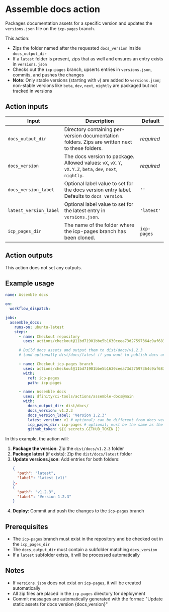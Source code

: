 # Assemble docs action

Packages documentation assets for a specific version and updates the `versions.json` file on the `icp-pages` branch.

This action:

- Zips the folder named after the requested `docs_version` inside `docs_output_dir`
- If a `latest` folder is present, zips that as well and ensures an entry exists in `versions.json`
- Checks out the `icp-pages` branch, upserts entries in `versions.json`, commits, and pushes the changes
- **Note**: Only stable versions (starting with `v`) are added to `versions.json`; non-stable versions like `beta`, `dev`, `next`, `nightly` are packaged but not tracked in versions

## Action inputs

| Input                  | Description                                                                                            | Default     |
| ---------------------- | ------------------------------------------------------------------------------------------------------ | ----------- |
| `docs_output_dir`      | Directory containing per-version documentation folders. Zips are written next to these folders.        | _required_  |
| `docs_version`         | The docs version to package. Allowed values: `vX`, `vX.Y`, `vX.Y.Z`, `beta`, `dev`, `next`, `nightly`. | _required_  |
| `docs_version_label`   | Optional label value to set for the docs version entry label. Defaults to `docs_version`.              | `''`        |
| `latest_version_label` | Optional label value to set for the latest entry in `versions.json`.                                   | `'latest'`  |
| `icp_pages_dir`        | The name of the folder where the icp-pages branch has been cloned.                                     | `icp-pages` |

## Action outputs

This action does not set any outputs.

## Example usage

```yaml
name: Assemble docs

on:
  workflow_dispatch:

jobs:
  assemble_docs:
    runs-on: ubuntu-latest
    steps:
      - name: Checkout repository
        uses: actions/checkout@11bd71901bbe5b1630ceea73d27597364c9af683 # v4.2.2

      # Build docs assets and output them to dist/docs/v1.2.3
      # (and optionally dist/docs/latest if you want to publish docs under the latest URL)

      - name: Checkout icp-pages branch
        uses: actions/checkout@11bd71901bbe5b1630ceea73d27597364c9af683 # v4.2.2
        with:
          ref: icp-pages
          path: icp-pages

      - name: Assemble docs
        uses: dfinity/ci-tools/actions/assemble-docs@main
        with:
          docs_output_dir: dist/docs/
          docs_version: v1.2.3
          docs_version_label: 'Version 1.2.3'
          latest_version: v1 # optional; can be different from docs_version
          icp_pages_dir: icp-pages # optional; must be the same as the path in the checkout step
          github_token: ${{ secrets.GITHUB_TOKEN }}
```

In this example, the action will:

1. **Package the version**: Zip the `dist/docs/v1.2.3` folder
2. **Package latest** (if exists): Zip the `dist/docs/latest` folder
3. **Update versions.json**: Add entries for both folders:
   ```json
   {
     "path": "latest",
     "label": "latest (v1)"
   },
   {
     "path": "v1.2.3",
     "label": "Version 1.2.3"
   }
   ```
4. **Deploy**: Commit and push the changes to the `icp-pages` branch

## Prerequisites

- The `icp-pages` branch must exist in the repository and be checked out in the `icp_pages_dir`
- The `docs_output_dir` must contain a subfolder matching `docs_version`
- If a `latest` subfolder exists, it will be processed automatically

## Notes

- If `versions.json` does not exist on `icp-pages`, it will be created automatically
- All zip files are placed in the `icp-pages` directory for deployment
- Commit messages are automatically generated with the format: "Update static assets for docs version {docs_version}"
